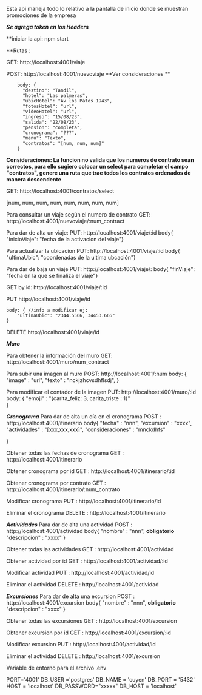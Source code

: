 Esta api maneja todo lo relativo a la pantalla de inicio donde se muestran promociones de la empresa


***Se agrega token en los Headers***


**iniciar la api: npm start


**Rutas :


GET: http://localhost:4001/viaje


POST: http://localhost:4001/nuevoviaje   **Ver consideraciones **


        body: {  
          "destino": "Tandil",
          "hotel": "Las palmeras",
          "ubicHotel": "Av los Patos 1943",          
          "fotosHotel": "url",
          "videoHotel": "url",
          "ingreso": "15/08/23",
          "salida": "22/08/23",
          "pension": "completa",
          "cronograma": "???",
          "menu": "Texto",
          "contratos": "[num, num, num]"
        }
**Consideraciones: La funcion no valida que los numeros de contrato sean correctos, para ello sugiero colocar un select para completar el campo "contratos", genere una ruta que trae todos los contratos ordenados de manera descendente**

GET: http://localhost:4001/contratos/select

[num, num, num, num, num, num, num, num]


Para consultar un viaje según el numero de contrato
GET: http://localhost:4001/nuevoviaje/:num_contract


Para dar de alta un viaje:
PUT: http://localhost:4001/viaje/:id
      body{
          "inicioViaje": "fecha de la activacion del viaje"}


Para actualizar la ubicacion
PUT: http://localhost:4001/viaje/:id
      body{
          "ultimaUbic": "coordenadas de la ultima ubcación"}


Para dar de baja un viaje
PUT: http://localhost:4001/viaje/:
      body{
          "finViaje": "fecha en la que se finaliza el viaje"}


GET by id: http://localhost:4001/viaje/:id


PUT http://localhost:4001/viaje/id

    body: { //info a modificar ej:
        "ultimaUbic": "2344.5566, 34453.666"
    }

DELETE http://localhost:4001/viaje/id

***Muro***

Para obtener la información del muro
GET: http://localhost:4001/muro/num_contract


Para subir una imagen al muro
POST: http://localhost:4001/:num
  body:
      {
        "image" : "url",
        "texto" : "nckjzhcvsdhflsdj",
      }
    

Para modificar el contador de la imagen
PUT: http://localhost:4001/muro/:id
      body: {
              "emoji" : "{carita_feliz: 3, carita_triste : 1}"  
            }


***Cronograma***
Para dar de alta un día en el cronograma
POST : http://localhost:4001/itinerario
  body{
    "fecha" : "nnn",
    "excursion" : "xxxx",
    "actividades" : "[xxx,xxx,xxx]",
    "consideraciones" : "mnckdhfs"

  }

Obtener todas las fechas de cronograma
GET : http://localhost:4001/itinerario

Obtener cronograma por id
GET : http://localhost:4001/itinerario/:id

Obtener cronograma por contrato
GET : http://localhost:4001/itinerario/:num_contrato

Modificar cronograma
PUT : http://localhost:4001/itinerario/id

Eliminar el cronograma
DELETE : http://localhost:4001/itinerario


***Actividades***
Para dar de alta una actividad
POST : http://localhost:4001/actividad
  body{
    "nombre" : "nnn", **obligatorio**
    "descripcion" : "xxxx"
  }

Obtener todas las actividades
GET : http://localhost:4001/actividad

Obtener actividad por id
GET : http://localhost:4001/actividad/:id

Modificar actividad
PUT : http://localhost:4001/actividad/id

Eliminar el actividad
DELETE : http://localhost:4001/actividad


***Excursiones***
Para dar de alta una excursion
POST : http://localhost:4001/excursion
  body{
    "nombre" : "nnn", **obligatorio**
    "descripcion" : "xxxx"
  }

Obtener todas las excursiones
GET : http://localhost:4001/excursion

Obtener excursion por id
GET : http://localhost:4001/excursion/:id

Modificar excursion
PUT : http://localhost:4001/actividad/id

Eliminar el actividad
DELETE : http://localhost:4001/excursion


Variable de entorno para el archivo .env


PORT='4001'
DB_USER ='postgres'
DB_NAME = 'cuyen'
DB_PORT = '5432'
HOST = 'localhost'
DB_PASSWORD="xxxxx"
DB_HOST = 'localhost'
